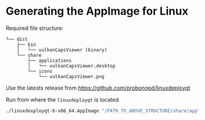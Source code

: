 # Generating the AppImage for Linux

Required file structure:

```
└── dist
    ├── bin
    │   └── vulkanCapsViewer (binary)
    └── share
        ├── applications
        │   └── vulkanCapsViewer.desktop
        └── icons
            └── vulkanCapsViewer.png
```

Use the latests release from https://github.com/probonopd/linuxdeployqt

Run from where the ```linuxdeployqt``` is located

```bash
./linuxdexployqt-6-x86_64.AppImage "/PATH_TO_ABOVE_STRUCTURE/share/applications/vulkanCapsViewer.desktop" -qmake="PATH_TO_QMAKE_BINARY" -appimage
```

